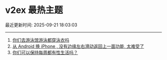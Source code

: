 # v2ex 最热主题

最近更新时间: 2025-09-21 18:03:03

--- 
1. [你们去游泳馆游泳都穿泳衣吗](https://www.v2ex.com/t/1160796) 
2. [从 Android 换 iPhone , 没有边缘左右滑动返回上一面功能, 太难受了](https://www.v2ex.com/t/1160803) 
3. [你们可以保持每周都有性生活吗？](https://www.v2ex.com/t/1160811) 

